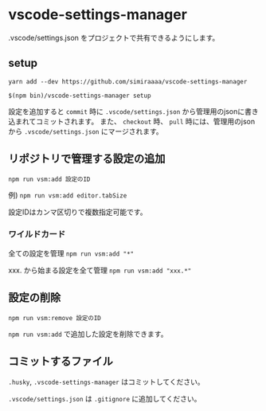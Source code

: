 # vscode-settings-manager

.vscode/settings.json をプロジェクトで共有できるようにします。

## setup

`yarn add --dev https://github.com/simiraaaa/vscode-settings-manager`

`$(npm bin)/vscode-settings-manager setup`

設定を追加すると `commit` 時に `.vscode/settings.json` から管理用のjsonに書き込まれてコミットされます。
また、 `checkout` 時、 `pull` 時には、管理用のjsonから `.vscode/settings.json` にマージされます。

## リポジトリで管理する設定の追加

`npm run vsm:add 設定のID`

例) `npm run vsm:add editor.tabSize`

設定IDはカンマ区切りで複数指定可能です。

### ワイルドカード

全ての設定を管理
`npm run vsm:add "*"`

xxx. から始まる設定を全て管理
`npm run vsm:add "xxx.*"`

## 設定の削除

`npm run vsm:remove 設定のID`

`npm run vsm:add` で追加した設定を削除できます。


## コミットするファイル

`.husky`, `.vscode-settings-manager` はコミットしてください。

`.vscode/settings.json` は `.gitignore` に追加してください。
